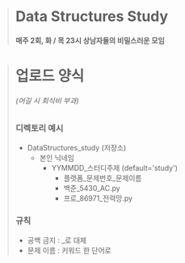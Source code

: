 > # Data Structures Study
> #### 매주 2회, 화 / 목 23시 상남자들의 비밀스러운 모임

> # 업로드 양식
> ###### (어길 시 회식비 부과)
> ### 디렉토리 예시
> - DataStructures_study (저장소)  
>   - 본인 닉네임
>       - YYMMDD_스터디주제 (default='study')
>         - 플랫폼_문제번호_문제이름
>         - 백준_5430_AC.py
>         - 프로_86971_전력망.py
>         
> ### 규칙
> - 공백 금지 : _로 대체
> - 문제 이름 : 키워드 한 단어로